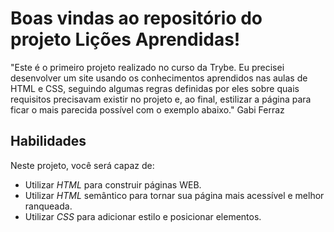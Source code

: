 # Boas vindas ao repositório do projeto Lições Aprendidas!
"Este é o primeiro projeto realizado no curso da Trybe. Eu precisei desenvolver um site usando os conhecimentos aprendidos nas aulas de HTML e CSS, seguindo algumas regras definidas por eles sobre quais requisitos precisavam existir no projeto e, ao final, estilizar a página para ficar o mais parecida possível com o exemplo abaixo." Gabi Ferraz

## Habilidades

Neste projeto, você será capaz de:

* Utilizar _HTML_ para construir páginas WEB.
* Utilizar _HTML_ semântico para tornar sua página mais acessível e melhor ranqueada.
* Utilizar _CSS_ para adicionar estilo e posicionar elementos.
